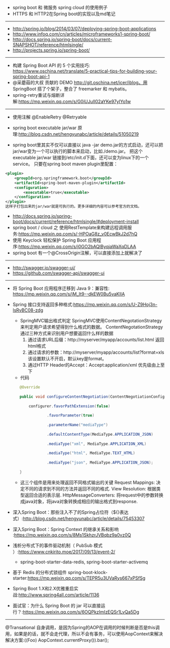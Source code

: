 + spring boot 和 微服务 spring cloud 的使用例子
+ HTTPS 和 HTTP2在Spring boot的实现以及md笔记


---

+ <http://spring.io/blog/2014/03/07/deploying-spring-boot-applications>
+ <http://www.infoq.com/cn/articles/microframeworks1-spring-boot/>
+ <http://docs.spring.io/spring-boot/docs/current-SNAPSHOT/reference/htmlsingle/>
+ <http://projects.spring.io/spring-boot/>

---

+ 构建 Spring Boot API 的 5 个实用技巧: <https://www.oschina.net/translate/5-practical-tips-for-building-your-spring-boot-api-1>
+ @采蘑菇的大叔 贡献的 DEMO http://git.oschina.net/icer/iblog。用 SpringBoot 搭了个架子，整合了 freemarker 和 mybatis。
+ spring-retry重试与熔断详解:<https://mp.weixin.qq.com/s/G0iUJuII02aYKe97yIYo1w>

---

+ 使用注解 @EnableRetry @Retryable 

+ spring boot executable jar/war 原理:<http://blog.csdn.net/hengyunabc/article/details/51050219>

+ spring boot里其实不仅可以直接以 java -jar demo.jar的方式启动，还可以把jar/war变为一个可以执行的脚本来启动，比如./demo.jar。
把这个executable jar/war 链接到/etc/init.d下面，还可以变为linux下的一个service。
只要在spring boot maven plugin里配置：

```xml
<plugin>
    <groupId>org.springframework.boot</groupId>
    <artifactId>spring-boot-maven-plugin</artifactId>
    <configuration>
        <executable>true</executable>
    </configuration>
</plugin>
这样子打包出来的jar/war就是可执行的。更多详细的内容可以参考官方的文档。
```
+ http://docs.spring.io/spring-boot/docs/current/reference/htmlsingle/#deployment-install
+ spring boot / cloud 之 使用RestTemplate来构建远程调用服务:<https://mp.weixin.qq.com/s/-HPOaG8z_v0EcwBkJ2d7hQ>
+ 使用 Keyclock 轻松保护 Spring Boot 应用程序:<https://mp.weixin.qq.com/s/j0GO2bAQIByqjaWaXqDLAA>
+ spring boot 有一个@CrossOrigin注解，可以直接添加上就解决了
---
+ <http://swagger.io/swagger-ui/>
+ <https://github.com/swagger-api/swagger-ui>

---

+ 将 Spring Boot 应用程序迁移到 Java 9：兼容性: <https://mp.weixin.qq.com/s/jM_It9--dkEW0Bu5vaKIIA>

+ Spring 接口支持返回多种格式:<https://mp.weixin.qq.com/s/U-Z9Hoj3n-lsRvBC08-zdg>
    - SpringMVC输出格式判定
    SpringMVC使用ContentNegotationStrategy来判定用户请求希望得到什么格式的数据。
    ContentNegotationStrategy通过三种方式来识别用户想要返回什么样的数据
        1. 通过请求URL后缀：http://myserver/myapp/accounts/list.html 返回html格式
        2. 通过请求的参数：http://myserver/myapp/accounts/list?format=xls 该设置默认不开启，默认key是format。
        3. 通过HTTP Header的Accept：Accept:application/xml 优先级由上至下
    - 代码
    ```java
       @Override
       
       public void configureContentNegotiation(ContentNegotiationConfigurer configurer) {
       
           configurer.favorPathExtension(false)
       
                   .favorParameter(true)
       
                   .parameterName("mediaType")
       
                   .defaultContentType(MediaType.APPLICATION_JSON)
       
                   .mediaType("xml", MediaType.APPLICATION_XML)
       
                   .mediaType("html", MediaType.TEXT_HTML)
       
                   .mediaType("json", MediaType.APPLICATION_JSON);
       
       } 
    ``` 
       
    - 这三个组件是用来处理返回不同格式输出的关键
     Request Mappings: 决定不同的请求到不同的方法并返回不同的格式.
     View Resolution: 根据类型返回合适的表示层.
     HttpMessageConverters: 将request中的参数转换成java对象，将java对象转换成相应的输出格式到response.
       
+ 深入Spring Boot：那些注入不了的Spring占位符（${}表达式）:<http://blog.csdn.net/hengyunabc/article/details/75453307>  
     
+ 深入Spring Boot：Spring Context 的继承关系和影响 :<https://mp.weixin.qq.com/s/8Ms1SkhzrJVBqbz9a0vz0Q>    

+ 浅析分布式下的事件驱动机制（ PubSub 模式 ）:<https://www.cnkirito.moe/2017/09/13/event-2/>
    - spring-boot-starter-data-redis, spring-boot-starter-activemq
    
+ 基于 Redis 的分布式锁组件 spring-boot-klock-starter:<https://mp.weixin.qq.com/s/TEPR5u3UVaRys667xPSfSg>

+ Spring Boot 1.X和2.X优雅重启实战:<http://www.spring4all.com/article/1136>

+ 面试官：为什么 Spring Boot 的 jar 可以直接运行？:<https://mp.weixin.qq.com/s/6OQPkzImIzEQSr1LvQa5Dg>

---       

@Transational
自身调用，是因为Spring的AOP在调用的时候判断是否是this调用，如果是的话，就不会走代理，所以不会有事务，可以使用AopContext来解决
解决方案:((Foo) AopContext.currentProxy()).bar();

 
